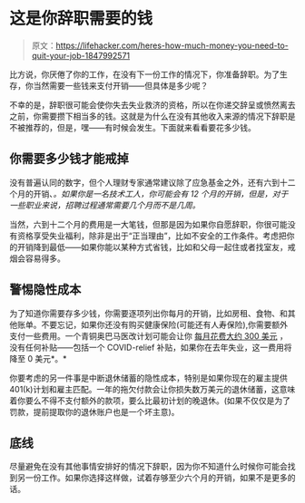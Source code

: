 # 这是你辞职需要的钱

> 原文：<https://lifehacker.com/heres-how-much-money-you-need-to-quit-your-job-1847992571>

比方说，你厌倦了你的工作，在没有下一份工作的情况下，你准备辞职。为了生存，你当然需要一些钱来支付开销——但具体是多少呢？



不幸的是，辞职很可能会使你失去失业救济的资格，所以在你递交辞呈或愤然离去之前，你需要攒下相当多的钱。这就是为什么在没有其他收入来源的情况下辞职是不被推荐的，但是，嘿——有时候会发生。下面就来看看要花多少钱。

## **你需要多少钱才能戒掉**

没有普遍认同的数字，但个人理财专家通常建议除了应急基金之外，还有六到十二个月的开销、*。如果你是一名技术工人，你可能会有 12 个月的开销，但是，对于一些职业来说，招聘过程通常需要几个月而不是几周。*

当然，六到十二个月的费用是一大笔钱，但那是因为如果你自愿辞职，你很可能没有资格享受失业福利，除非是出于“正当理由”，比如不安全的工作条件。考虑把你的开销降到最低——如果你能以某种方式省钱，比如和父母一起住或者找室友，戒烟会容易得多。

## **警惕隐性成本**

为了知道你需要存多少钱，你需要逐项列出你每月的开销，比如房租、食物、和其他账单。不要忘记，如果你还没有购买健康保险(可能还有人寿保险),你需要额外支付一些费用。一个青铜奥巴马医改计划可能会让你 [每月花费大约 300 美元](https://www.talktomira.com/post/how-much-does-obama-care-cost) ，没有任何补贴——包括一个 COVID-relief 补贴，如果你在去年失业，这一费用将降至 0 美元*。*

你要考虑的另一件事是中断退休储蓄的隐性成本，特别是如果你现在的雇主提供 401(k)计划和雇主匹配。一年的拖欠付款会让你损失数万美元的退休储蓄，这意味着你要么不得不支付额外的款项，要么比最初计划的晚退休。(如果不仅仅是为了罚款，提前提取你的退休账户也是一个坏主意)。

## **底线**

尽量避免在没有其他事情安排好的情况下辞职，因为你不知道什么时候你可能会找到另一份工作。如果你选择这样做，试着存够至少六个月的开销，如果不是更多的话。